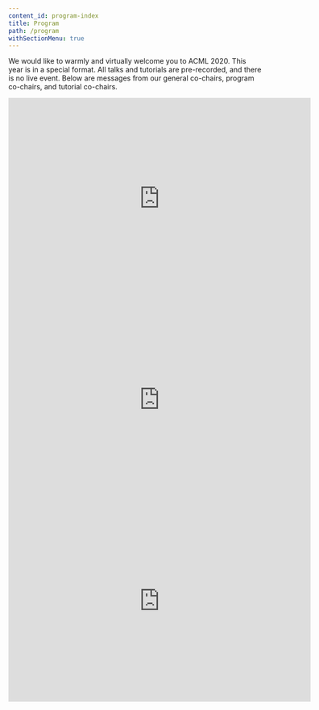 ```yaml
---
content_id: program-index
title: Program
path: /program
withSectionMenu: true
---
```


We would like to warmly and virtually welcome you to ACML 2020. This year is in a special format. All talks and tutorials are pre-recorded, and there is no live event. Below are messages from our general co-chairs, program co-chairs, and tutorial co-chairs.

<div align="center">
<iframe width="600px" height="400" src="https://www.youtube.com/embed/qlpYeFKTxAU" frameborder="0" allow="accelerometer; autoplay; clipboard-write; encrypted-media; gyroscope; picture-in-picture" allowfullscreen></iframe>
</div>

<div align="center">
<iframe width="600px" height="400" src="https://www.youtube.com/embed/lIcCXuYlLbM" frameborder="0" allow="accelerometer; autoplay; clipboard-write; encrypted-media; gyroscope; picture-in-picture" allowfullscreen></iframe>
</div>

<div align="center">
<iframe width="600px" height="400" src="https://www.youtube.com/embed/q4Z3I7IqFxE" frameborder="0" allow="accelerometer; autoplay; clipboard-write; encrypted-media; gyroscope; picture-in-picture" allowfullscreen></iframe>
</div>
